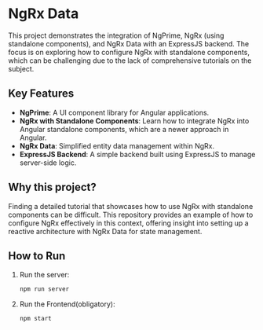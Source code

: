 # NgRx Data

This project demonstrates the integration of NgPrime, NgRx (using standalone components), and NgRx Data with an ExpressJS backend. The focus is on exploring how to configure NgRx with standalone components, which can be challenging due to the lack of comprehensive tutorials on the subject.

## Key Features
- **NgPrime**: A UI component library for Angular applications.
- **NgRx with Standalone Components**: Learn how to integrate NgRx into Angular standalone components, which are a newer approach in Angular.
- **NgRx Data**: Simplified entity data management within NgRx.
- **ExpressJS Backend**: A simple backend built using ExpressJS to manage server-side logic.

## Why this project?
Finding a detailed tutorial that showcases how to use NgRx with standalone components can be difficult. This repository provides an example of how to configure NgRx effectively in this context, offering insight into setting up a reactive architecture with NgRx Data for state management.

## How to Run
1. Run the server:
   ```bash
   npm run server
2. Run the Frontend(obligatory):
   ```bash
   npm start
